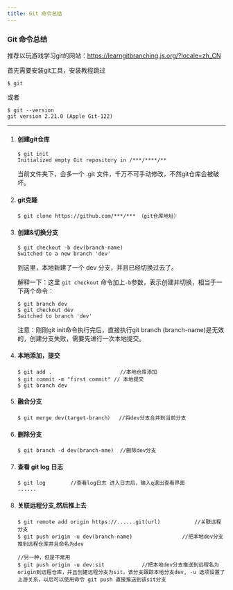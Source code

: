 ```yaml
---
title: Git 命令总结
---
```

### Git 命令总结

推荐以玩游戏学习git的网站：https://learngitbranching.js.org/?locale=zh_CN

首先需要安装git工具，安装教程跳过

```shell
$ git
```

或者

```shell
$ git --version
git version 2.21.0 (Apple Git-122)
```

---

1. #### 创建git仓库

   ```shell
   $ git init
   Initialized empty Git repository in /***/****/**
   ```

   当前文件夹下，会多一个 .git 文件，千万不可手动修改，不然git仓库会被破坏。

2. #### git克隆

   ```shell
   $ git clone https://github.com/***/*** （git仓库地址）
   ```

   

3. #### 创建&切换分支

   ```shell
   $ git checkout -b dev(branch-name)
   Switched to a new branch 'dev'
   ```

   到这里，本地新建了一个 dev 分支，并且已经切换过去了。

   解释一下：这里 `git checkout` 命令加上`-b`参数，表示创建并切换，相当于一下两个命令：

   ```shell
   $ git branch dev
   $ git checkout dev
   Switched to branch 'dev'
   ```

   注意：刚刚git init命令执行完后，直接执行git branch (branch-name)是无效的，创建分支失败，需要先进行一次本地提交。

4. #### 本地添加，提交

   ```	shell
   $ git add .						//本地仓库添加
   $ git commit -m "first commit" // 本地提交
   $ git branch dev
   ```

5. #### 融合分支

   ```shell
   $ git merge dev(target-branch）  //将dev分支合并到当前分支
   ```

6. #### 删除分支

   ```shell
   $ git branch -d dev(branch-nme)  //删除dev分支
   ```

7. #### 查看 git log 日志

   ```shell
   $ git log		//查看log日志 进入日志后，输入q退出查看界面
   ......
   ```

8. #### 关联远程分支,然后推上去

   ```shell
   $ git remote add origin https://......git(url) 			//关联远程分支
   $ git push origin -u dev(branch-name)				//把本地dev分支推到远程仓库并且命名为dev
   
   //另一种，但是不常用
   $ git push origin -u dev:sit            //把本地dev分支推送到远程名为origin到远程仓库，并且创建远程分支为sit，该分支跟踪本地分支dev, -u 选项设置了上游关系，以后可以使用命令 git push 直接推送到该sit分支
   ```

   

